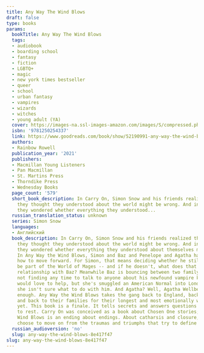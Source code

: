```yaml
---
title: Any Way The Wind Blows
draft: false
type: books
params:
  bookTitle: Any Way The Wind Blows
  tags:
  - audiobook
  - boarding school
  - fantasy
  - fiction
  - LGBTQ+
  - magic
  - new york times bestseller
  - queer
  - school
  - urban fantasy
  - vampires
  - wizards
  - witches
  - young adult (YA)
  cover: https://images-na.ssl-images-amazon.com/images/S/compressed.photo.goodreads.com/books/1610744543i/52190991.jpg
  isbn: '9781250254337'
  link: https://www.goodreads.com/book/show/52190991-any-way-the-wind-blows
  authors:
  - Rainbow Rowell
  publication_year: '2021'
  publishers:
  - Macmillan Young Listeners
  - Pan Macmillan
  - St. Martins Press
  - Thorndike Press
  - Wednesday Books
  page_count: '579'
  short_book_description: In Carry On, Simon Snow and his friends realized that everything
    they thought they understood about the world might be wrong. And in Wayward Son,
    they wondered whether everything they understood...
  russian_translation_status: unknown
  series: Simon Snow
  languages:
  - Английский
  book_description: In Carry On, Simon Snow and his friends realized that everything
    they thought they understood about the world might be wrong. And in Wayward Son,
    they wondered whether everything they understood about themselves might be wrong.
    In Any Way the Wind Blows, Simon and Baz and Penelope and Agatha have to decide
    how to move forward. For Simon, that means deciding whether he still wants to
    be part of the World of Mages -- and if he doesn't, what does that mean for his
    relationship with Baz? Meanwhile Baz is bouncing between two family crises and
    not finding any time to talk to anyone about his newfound vampire knowledge. Penelope
    would love to help, but she's smuggled an American Normal into London, and now
    she isn't sure what to do with him. And Agatha? Well, Agatha Wellbelove has had
    enough. Any Way the Wind Blows takes the gang back to England, back to Watford,
    and back to their families for their longest and most emotionally wrenching adventure
    yet. This book is a finale. It tells secrets and answers questions and lays ghosts
    to rest. Carry On was conceived as a book about Chosen One stories; Any Way the
    Wind Blows is an ending about endings. About catharsis and closure, and how we
    choose to move on from the traumas and triumphs that try to define us.
  russian_audioversion: 'no'
  slug: any-way-the-wind-blows-8e417f47
slug: any-way-the-wind-blows-8e417f47
---
```


